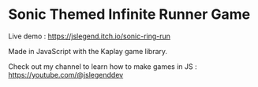 # Sonic Themed Infinite Runner Game

Live demo : https://jslegend.itch.io/sonic-ring-run

Made in JavaScript with the Kaplay game library.

Check out my channel to learn how to make games in JS : https://youtube.com/@jslegenddev

